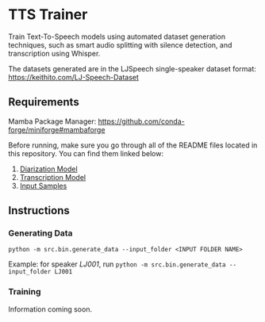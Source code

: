 # TTS Trainer

Train Text-To-Speech models using automated dataset generation techniques, such as smart audio splitting with silence detection, and transcription using Whisper.

The datasets generated are in the LJSpeech single-speaker dataset format: https://keithito.com/LJ-Speech-Dataset

## Requirements

Mamba Package Manager: https://github.com/conda-forge/miniforge#mambaforge

Before running, make sure you go through all of the README files located in this repository. You can find them linked below:

1.  [Diarization Model](src/diarization/models)
2.  [Transcription Model](src/models)
3.  [Input Samples](src/samples)

## Instructions

### Generating Data

`python -m src.bin.generate_data --input_folder <INPUT FOLDER NAME>`

Example: for speaker _LJ001_, run `python -m src.bin.generate_data --input_folder LJ001`

### Training

Information coming soon.
